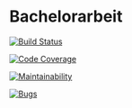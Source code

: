 # Bachelorarbeit
[![Build Status](https://travis-ci.org/patricksteinhaeusl/Bachelorarbeit.svg?branch=master)](https://travis-ci.org/patricksteinhaeusl/Bachelorarbeit)

[![Code Coverage](https://sonarcloud.io/api/project_badges/measure?project=Emil.on.Steroids&metric=coverage)](https://sonarcloud.io/dashboard?id=Emil.on.Steroids)

[![Maintainability](https://sonarcloud.io/api/project_badges/measure?project=Emil.on.Steroids&metric=sqale_rating)](https://sonarcloud.io/dashboard?id=Emil.on.Steroids)

[![Bugs](https://sonarcloud.io/api/project_badges/measure?project=Emil.on.Steroids&metric=bugs)](https://sonarcloud.io/dashboard?id=Emil.on.Steroids)

